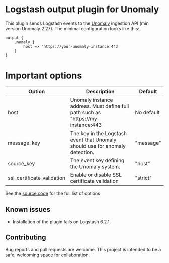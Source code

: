 # Logstash output plugin for Unomaly

This plugin sends Logstash events to the [Unomaly](https://www.unomaly.com) ingestion API (min version Unomaly 2.27). The minimal configuration looks like this:


```
output {
    unomaly {
        host => "https://your-unomaly-instance:443
    }
}
```

# Important options


| Option                     | Description                                                                      | Default    |
|----------------------------|----------------------------------------------------------------------------------|------------|
| host                       | Unomaly instance address. Must define full path such as "https://my-instance:443 | No default |
| message_key                | The key in the Logstash event that Unomaly should use for anomaly detection.     | "message"  |
| source_key                 | The event key defining the Unomaly system.                                       | "host"     |
| ssl_certificate_validation | Enable or disable SSL certificate validation                                     | "strict"   |

See the [source code](lib/logstash/outputs/unomaly.rb) for the full list of options


## Known issues 
 - Installation of the plugin fails on Logstash 6.2.1.
 
 
 ## Contributing
 
 Bug reports and pull requests are welcome. This project is intended to
 be a safe, welcoming space for collaboration. 